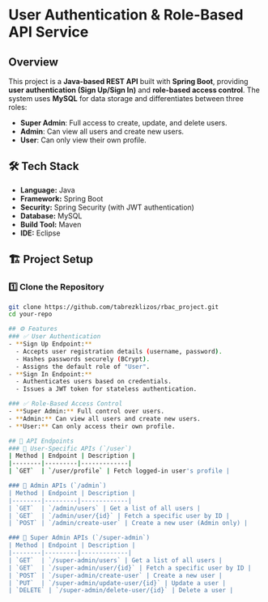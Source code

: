 # User Authentication & Role-Based API Service

## Overview
This project is a **Java-based REST API** built with **Spring Boot**, providing **user authentication (Sign Up/Sign In)** and **role-based access control**. The system uses **MySQL** for data storage and differentiates between three roles:  
- **Super Admin**: Full access to create, update, and delete users.  
- **Admin**: Can view all users and create new users.  
- **User**: Can only view their own profile.  

## 🛠️ Tech Stack
- **Language:** Java  
- **Framework:** Spring Boot  
- **Security:** Spring Security (with JWT authentication)  
- **Database:** MySQL  
- **Build Tool:** Maven
- **IDE:** Eclipse

## 🏗️ Project Setup  
### 1️⃣ Clone the Repository  
```sh
git clone https://github.com/tabrezklizos/rbac_project.git
cd your-repo

## ⚙️ Features  
### ✅ User Authentication  
- **Sign Up Endpoint:**  
  - Accepts user registration details (username, password).  
  - Hashes passwords securely (BCrypt).  
  - Assigns the default role of "User".  
- **Sign In Endpoint:**  
  - Authenticates users based on credentials.  
  - Issues a JWT token for stateless authentication.  

### ✅ Role-Based Access Control  
- **Super Admin:** Full control over users.  
- **Admin:** Can view all users and create new users.  
- **User:** Can only access their own profile.  

## 📖 API Endpoints  
### 🔹 User-Specific APIs (`/user`)  
| Method | Endpoint | Description |
|--------|---------|-------------|
| `GET`  | `/user/profile` | Fetch logged-in user's profile |

### 🔹 Admin APIs (`/admin`)  
| Method | Endpoint | Description |
|--------|---------|-------------|
| `GET`  | `/admin/users` | Get a list of all users |
| `GET`  | `/admin/user/{id}` | Fetch a specific user by ID |
| `POST` | `/admin/create-user` | Create a new user (Admin only) |

### 🔹 Super Admin APIs (`/super-admin`)  
| Method | Endpoint | Description |
|--------|---------|-------------|
| `GET`  | `/super-admin/users` | Get a list of all users |
| `GET`  | `/super-admin/user/{id}` | Fetch a specific user by ID |
| `POST` | `/super-admin/create-user` | Create a new user |
| `PUT`  | `/super-admin/update-user/{id}` | Update a user |
| `DELETE` | `/super-admin/delete-user/{id}` | Delete a user |
